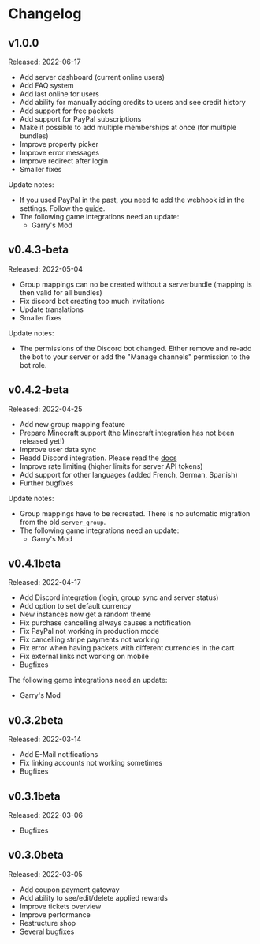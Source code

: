 # Changelog

## v1.0.0
Released: 2022-06-17

- Add server dashboard (current online users)
- Add FAQ system
- Add last online for users
- Add ability for manually adding credits to users and see credit history
- Add support for free packets
- Add support for PayPal subscriptions
- Make it possible to add multiple memberships at once (for multiple bundles)
- Improve property picker
- Improve error messages
- Improve redirect after login
- Smaller fixes

Update notes:

- If you used PayPal in the past, you need to add the webhook id in the settings. Follow the [guide](guide/shop/payment_gateway.md).
- The following game integrations need an update:
    - Garry's Mod

## v0.4.3-beta
Released: 2022-05-04

- Group mappings can no be created without a serverbundle (mapping is then valid for all bundles)
- Fix discord bot creating too much invitations
- Update translations
- Smaller fixes

Update notes:

- The permissions of the Discord bot changed. Either remove and re-add the bot to your server or add the "Manage channels" permission to the bot role.

## v0.4.2-beta
Released: 2022-04-25

- Add new group mapping feature
- Prepare Minecraft support (the Minecraft integration has not been released yet!)
- Improve user data sync
- Readd Discord integration. Please read the [docs](game/discord.md)
- Improve rate limiting (higher limits for server API tokens)
- Add support for other languages (added French, German, Spanish)
- Further bugfixes

Update notes:

- Group mappings have to be recreated. There is no automatic migration from the old `server_group`.
- The following game integrations need an update:
    - Garry's Mod

## v0.4.1beta
Released: 2022-04-17

- Add Discord integration (login, group sync and server status)
- Add option to set default currency
- New instances now get a random theme
- Fix purchase cancelling always causes a notification
- Fix PayPal not working in production mode
- Fix cancelling stripe payments not working
- Fix error when having packets with different currencies in the cart
- Fix external links not working on mobile
- Bugfixes

The following game integrations need an update:

- Garry's Mod

## v0.3.2beta
Released: 2022-03-14

- Add E-Mail notifications
- Fix linking accounts not working sometimes
- Bugfixes

## v0.3.1beta
Released: 2022-03-06

- Bugfixes

## v0.3.0beta
Released: 2022-03-05

- Add coupon payment gateway
- Add ability to see/edit/delete applied rewards
- Improve tickets overview
- Improve performance
- Restructure shop
- Several bugfixes
